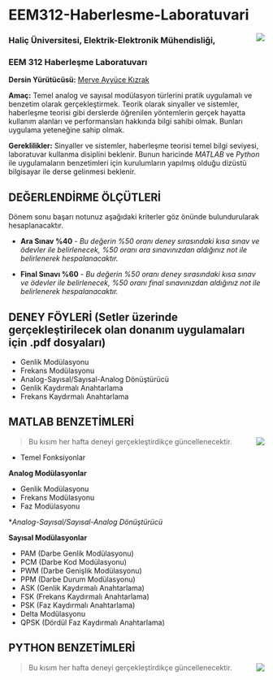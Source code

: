 # EEM312-Haberlesme-Laboratuvari
<img align="right" src="https://www.tercihrobotu.com.tr/MediaFiles/Universities/Logos/LGB_2019_1.png">

### Haliç Üniversitesi, Elektrik-Elektronik Mühendisliği, 
### EEM 312 Haberleşme Laboratuvarı

**Dersin Yürütücüsü:** [Merve Ayyüce Kızrak](http://www.ayyucekizrak.com/)

**Amaç:** Temel analog ve sayısal modülasyon türlerini pratik uygulamalı ve benzetim olarak gerçekleştirmek. Teorik olarak sinyaller ve sistemler, haberleşme teorisi gibi derslerde öğrenilen yöntemlerin gerçek hayatta kullanım alanları ve performansları hakkında bilgi sahibi olmak. Bunları uygulama yeteneğine sahip olmak.

**Gereklilikler:** Sinyaller ve sistemler, haberleşme teorisi temel bilgi seviyesi, laboratuvar kullanma disiplini beklenir. Bunun haricinde *MATLAB* ve *Python* ile uygulamaların benzetimleri için kurulumların yapılmış olduğu dizüstü bilgisayar ile derse gelinmesi beklenir.



## DEĞERLENDİRME ÖLÇÜTLERİ

Dönem sonu başarı notunuz aşağıdaki kriterler göz önünde bulundurularak hesaplanacaktır. 

* **Ara Sınav %40** - *Bu değerin %50 oranı deney sırasındaki kısa sınav ve ödevler ile belirlenecek, %50 oranı ara sınavınızdan aldığınız not ile belirlenerek hespalanacaktır.*

* **Final Sınavı %60** - *Bu değerin %50 oranı deney sırasındaki kısa sınav ve ödevler ile belirlenecek, %50 oranı final sınavınızdan  aldığınız not ile belirlenerek hespalanacaktır.*

## DENEY FÖYLERİ (Setler üzerinde gerçekleştirilecek olan donanım uygulamaları için .pdf dosyaları) 
- Genlik Modülasyonu
- Frekans Modülasyonu
- Analog-Sayısal/Sayısal-Analog Dönüştürücü
- Genlik Kaydırmalı Anahtarlama
- Frekans Kaydırmalı Anahtarlama

## MATLAB BENZETİMLERİ
<img align="right" src="https://www.computerhope.com/jargon/m/matlab-logo.jpg">

> Bu kısım her hafta deneyi gerçekleştirdikçe güncellenecektir. 

- Temel Fonksiyonlar

**Analog Modülasyonlar**
- Genlik Modülasyonu
- Frekans Modülasyonu
- Faz Modülasyonu

**Analog-Sayısal/Sayısal-Analog Dönüştürücü*

**Sayısal Modülasyonlar**
- PAM (Darbe Genlik Modülasyonu)
- PCM (Darbe Kod Modülasyonu)
- PWM (Darbe Genişlik Modülasyonu)
- PPM (Darbe Durum Modülasyonu)
- ASK (Genlik Kaydırmalı Anahtarlama)
- FSK (Frekans Kaydırmalı Anahtarlama)
- PSK (Faz Kaydırmalı Anahtarlama)
- Delta Modülasyonu
- QPSK (Dördül Faz Kaydırmalı Anahtarlama)


## PYTHON BENZETİMLERİ
<img align="right" src="https://www.101computing.net/wp/wp-content/uploads/python-logo-1.png">


> Bu kısım her hafta deneyi gerçekleştirdikçe güncellenecektir. 

